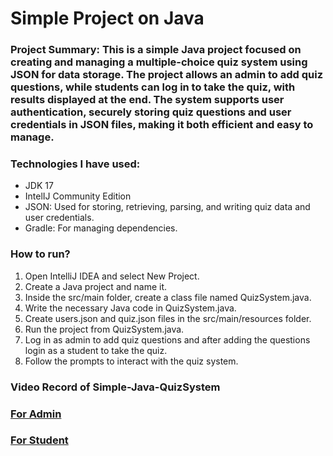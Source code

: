 # Simple Project on Java
### Project Summary: This is a simple Java project focused on creating and managing a multiple-choice quiz system using JSON for data storage. The project allows an admin to add quiz questions, while students can log in to take the quiz, with results displayed at the end. The system supports user authentication, securely storing quiz questions and user credentials in JSON files, making it both efficient and easy to manage.

### Technologies I have used: 
- JDK 17
- IntelIJ Community Edition
- JSON: Used for storing, retrieving, parsing, and writing quiz data and user credentials.
- Gradle: For managing dependencies.


### How to run?
1. Open IntelliJ IDEA and select New Project.
2. Create a Java project and name it.
3. Inside the src/main folder, create a class file named QuizSystem.java.
4. Write the necessary Java code in QuizSystem.java.
5. Create users.json and quiz.json files in the src/main/resources folder.
6. Run the project from QuizSystem.java.
7. Log in as admin to add quiz questions and after adding the questions login as a student to take the quiz.
8. Follow the prompts to interact with the quiz system.

### Video Record of Simple-Java-QuizSystem
### [For Admin](https://drive.google.com/file/d/1Tn9h7suK_dDdwdP7hsZ_zorgpD9d88IM/view?usp=sharing) 
### [For Student](https://drive.google.com/file/d/1_gCWszBS3ez3KZyR-GW7U4ZU7pdROrB0/view?usp=sharing) 


